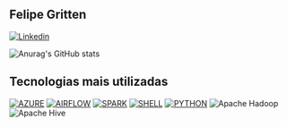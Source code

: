 ## Felipe Gritten 
[![Linkedin](https://img.shields.io/badge/LinkedIn-0089D6?style=for-the-badge&logo=linkedin&logoColor=white)](https://www.linkedin.com/in/felipe-gritten-2ba033140/)

![Anurag's GitHub stats](https://github-readme-stats.vercel.app/api?username=devgritten&show_icons=true&theme=dark)

## Tecnologias mais utilizadas

[![AZURE](https://img.shields.io/badge/microsoft%20azure-0089D6?style=for-the-badge&logo=microsoft-azure&logoColor=white)]()
[![AIRFLOW](https://img.shields.io/badge/Airflow-0089D6?style=for-the-badge&logo=Apache%20Airflow&logoColor=white)]()
[![SPARK](https://img.shields.io/badge/Apache_Spark-0089D6?style=for-the-badge&logo=apachespark&logoColor=#E35A16)]()
[![SHELL](https://img.shields.io/badge/Shell_Script-121011?style=for-the-badge&logo=gnu-bash&logoColor=white)]()
[![PYTHON](https://img.shields.io/badge/Python-FFF?style=for-the-badge&logo=python&logoColor=blue)]()
![Apache Hadoop](https://img.shields.io/badge/Apache%20Hadoop-FFFFFF?style=for-the-badge&logo=apachehadoop&logoColor=black)
![Apache Hive](https://img.shields.io/badge/Apache%20Hive-FFFFFF?style=for-the-badge&logo=apachehive&logoColor=black)

